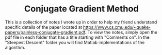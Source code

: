 <h1 align="center">Conjugate Gradient Method</h1>

This is a collection of notes I wrote up in order to help my friend understand specific details of the paper located at https://www.cs.cmu.edu/~quake-papers/painless-conjugate-gradient.pdf. To view the notes, simply open the pdf file in each folder that has a title starting with "Comments on". In the "Steepest Descent" folder you will find Matlab implementations of the algorithm.
